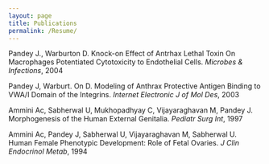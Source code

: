 ```yaml
---
layout: page
title: Publications
permalink: /Resume/
---
```


Pandey J., Warburton D. Knock-on Effect of Antrhax Lethal Toxin On Macrophages Potentiated Cytotoxicity to Endothelial Cells. *Microbes & Infections*, 2004

Pandey J, Warburt. On D. Modeling of Anthrax Protective Antigen Binding to VWA/I Domain of the Integrins. *Internet Electronic J of Mol Des*, 2003

Ammini Ac, Sabherwal U, Mukhopadhyay C, Vijayaraghavan M, Pandey J. Morphogenesis of the Human External Genitalia. *Pediatr Surg Int*, 1997

Ammini Ac, Pandey J, Sabherwal U, Vijayaraghavan M, Sabherwal U. Human Female Phenotypic Development: Role of Fetal Ovaries. *J Clin Endocrinol Metab*, 1994
